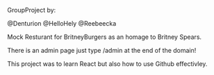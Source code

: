 GroupProject by:

@Denturion
@HelloHely
@Reebeecka


Mock Resturant for BritneyBurgers as an homage to Britney Spears. 

There is an admin page just type /admin at the end of the domain! 

This project was to learn React but also how to use Github effectivley. 